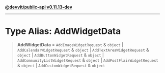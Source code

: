 [**@devvit/public-api v0.11.13-dev**](../../README.md)

---

# Type Alias: AddWidgetData

> **AddWidgetData** = `AddImageWidgetRequest` & `object` \| `AddCalendarWidgetRequest` & `object` \| `AddTextAreaWidgetRequest` & `object` \| `AddButtonWidgetRequest` & `object` \| `AddCommunityListWidgetRequest` & `object` \| `AddPostFlairWidgetRequest` & `object` \| `AddCustomWidgetRequest` & `object`
